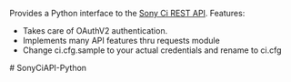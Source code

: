 Provides a Python interface to the [Sony Ci REST API](http://developers.cimediacloud.com/).
Features:
- Takes care of OAuthV2 authentication.
- Implements many API features thru requests module
- Change ci.cfg.sample to your actual credentials and rename to ci.cfg


#   S o n y C i A P I - P y t h o n  
 